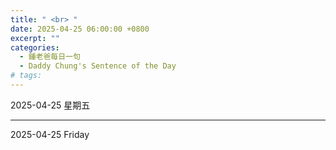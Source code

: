 ```yaml
---
title: " <br> "
date: 2025-04-25 06:00:00 +0800
excerpt: ""
categories:
  - 鍾老爸每日一句
  - Daddy Chung's Sentence of the Day
# tags:
---
```


2025-04-25 星期五

> 

---

2025-04-25 Friday

> 
